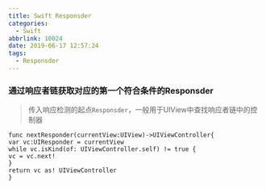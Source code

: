 ```yaml
---
title: Swift Responsder
categories:
  - Swift
abbrlink: 10024
date: 2019-06-17 12:57:24
tags:
  - Responsder
---
```


### 通过响应者链获取对应的第一个符合条件的Responsder

> 传入响应检测的起点`Responsder`，一般用于UIView中查找响应者链中的控制器

```
func nextResponder(currentView:UIView)->UIViewController{
var vc:UIResponder = currentView
while vc.isKind(of: UIViewController.self) != true {
vc = vc.next!
}
return vc as! UIViewController
}

```


